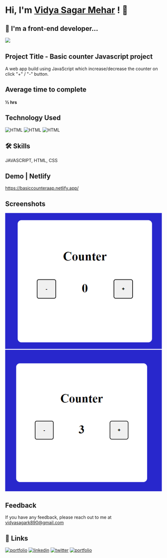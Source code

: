 # Hi, I'm [Vidya Sagar Mehar](https://vidya-sagar-portfolio.netlify.app/) ! 👋


## 🚀 I'm a front-end developer...
<img src="https://user-images.githubusercontent.com/73097560/115834477-dbab4500-a447-11eb-908a-139a6edaec5c.gif">

## Project Title - Basic counter Javascript project
A web app build using JavaScript which increase/decrease the counter on click "+" / "-" button.


## Average time to complete
#### ½  hrs


## Technology Used

![HTML](https://img.shields.io/badge/FirstTech-JavaScript-purple)
![HTML](https://img.shields.io/badge/SecondTech-HTML-blue)
![HTML](https://img.shields.io/badge/ThirdTech-CSS-white)

## 🛠 Skills
JAVASCRIPT, HTML, CSS

## Demo | Netlify
https://basiccounteraap.netlify.app/


## Screenshots

![](./Screenshot.png)
![](./Screenshott.png)



## Feedback

If you have any feedback, please reach out to me at vidyasagark890@gmail.com


## 🔗 Links
[![portfolio](https://img.shields.io/badge/my_portfolio-000?style=for-the-badge&logo=ko-fi&logoColor=white)](https://vidya-sagar-portfolio.netlify.app/)
[![linkedin](https://img.shields.io/badge/linkedin-0A66C2?style=for-the-badge&logo=linkedin&logoColor=white)](https://www.linkedin.com/)
[![twitter](https://img.shields.io/badge/twitter-1DA1F2?style=for-the-badge&logo=twitter&logoColor=white)](https://twitter.com/Cherry_Reyans)
[![portfolio](https://img.shields.io/badge/FindCoder_portfolio-5A20CB??style=for-the-badge&logo=appveyor)](https://www.findcoder.io/u/vidyasagarmehar)

